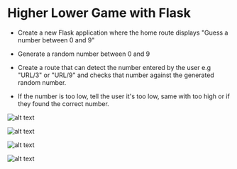 # Higher Lower Game with Flask

- Create a new Flask application where the home route displays "Guess a number between 0 and 9"

- Generate a random number between 0 and 9

- Create a route that can detect the number entered by the user e.g "URL/3" or "URL/9" 
  and checks that number against the generated random number.
  
- If the number is too low, tell the user it's too low, same with too high or if they found the correct number.

![alt text](?raw=true)

![alt text](?raw=true)

![alt text](?raw=true)

![alt text](?raw=true)

